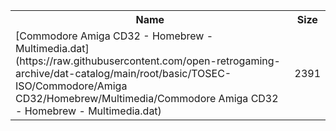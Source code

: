 <table>
<tr><th>Name</th><th>Size</th></tr>
<tr><td>[Commodore Amiga CD32 - Homebrew - Multimedia.dat](https://raw.githubusercontent.com/open-retrogaming-archive/dat-catalog/main/root/basic/TOSEC-ISO/Commodore/Amiga CD32/Homebrew/Multimedia/Commodore Amiga CD32 - Homebrew - Multimedia.dat)</td><td>2391</td></tr>
</table>
